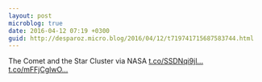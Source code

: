 ```yaml
---
layout: post
microblog: true
date: 2016-04-12 07:19 +0300
guid: http://desparoz.micro.blog/2016/04/12/t719741715687583744.html
---
```

The Comet and the Star Cluster  via NASA [t.co/SSDNqi9jl...](https://t.co/SSDNqi9jlD) [t.co/mFFjCglwO...](https://t.co/mFFjCglwOt)
